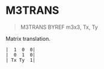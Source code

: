 # M3TRANS

> M3TRANS BYREF m3x3, Tx, Ty

Matrix translation.

```
|  1  0  0|
|  0  1  0|
| Tx Ty  1|
```



